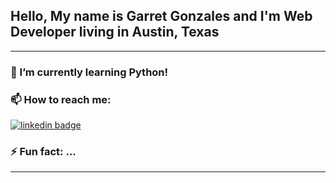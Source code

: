 ## Hello, My name is Garret Gonzales and I'm Web Developer living in Austin, Texas
*** 

    
### 🌱 I’m currently learning Python!
      
### 📫 How to reach me: 
[![linkedin badge](https://img.shields.io/badge/David_Gonzales-30302f?style=flat&logo=linkedin)](https://www.linkedin.com/in/david-gonzales-961172172/)

### ⚡ Fun fact: ...

***

